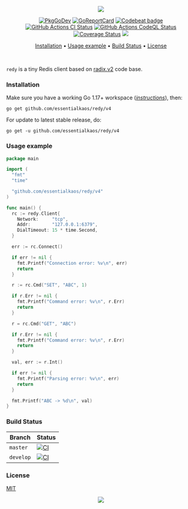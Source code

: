 <p align="center"><a href="#readme"><img src="https://gh.kaos.st/go-redy.svg"/></a></p>

<p align="center">
  <a href="https://kaos.sh/g/redy.v4"><img src="https://gh.kaos.st/godoc.svg" alt="PkgGoDev"></a>
  <a href="https://kaos.sh/r/redy"><img src="https://kaos.sh/r/redy.svg" alt="GoReportCard" /></a>
  <a href="https://kaos.sh/b/redy"><img src="https://kaos.sh/b/1398d17c-e335-43c7-92d7-3aa484b2454c.svg" alt="Codebeat badge" /></a>
  <a href="https://kaos.sh/w/redy/ci"><img src="https://kaos.sh/w/redy/ci.svg" alt="GitHub Actions CI Status" /></a>
  <a href="https://kaos.sh/w/redy/codeql"><img src="https://kaos.sh/w/redy/codeql.svg" alt="GitHub Actions CodeQL Status" /></a>
  <a href="https://kaos.sh/c/redy"><img src="https://kaos.sh/c/redy.svg" alt="Coverage Status" /></a>
  <a href="#license"><img src="https://gh.kaos.st/mit.svg"></a>
</p>

<p align="center"><a href="#installation">Installation</a> • <a href="#usage-example">Usage example</a> • <a href="#build-status">Build Status</a> • <a href="#license">License</a></p>

<br/>

`redy` is a tiny Redis client based on [radix.v2](https://github.com/mediocregopher/radix.v2) code base.

### Installation

Make sure you have a working Go 1.17+ workspace (_[instructions](https://golang.org/doc/install)_), then:

```
go get github.com/essentialkaos/redy/v4
```

For update to latest stable release, do:

```
go get -u github.com/essentialkaos/redy/v4
```

### Usage example
```go
package main

import (
  "fmt"
  "time"

  "github.com/essentialkaos/redy/v4"
)

func main() {
  rc := redy.Client{
    Network:     "tcp",
    Addr:        "127.0.0.1:6379",
    DialTimeout: 15 * time.Second,
  }

  err := rc.Connect()

  if err != nil {
    fmt.Printf("Connection error: %v\n", err)
    return
  }

  r := rc.Cmd("SET", "ABC", 1)

  if r.Err != nil {
    fmt.Printf("Command error: %v\n", r.Err)
    return
  }

  r = rc.Cmd("GET", "ABC")

  if r.Err != nil {
    fmt.Printf("Command error: %v\n", r.Err)
    return
  }

  val, err := r.Int()

  if err != nil {
    fmt.Printf("Parsing error: %v\n", err)
    return
  }

  fmt.Printf("ABC -> %d\n", val)
}
```

### Build Status

| Branch     | Status |
|------------|--------|
| `master` | [![CI](https://kaos.sh/w/redy/ci.svg?branch=master)](https://kaos.sh/w/redy/ci?query=branch:master) |
| `develop` | [![CI](https://kaos.sh/w/redy/ci.svg?branch=develop)](https://kaos.sh/w/redy/ci?query=branch:develop) |

### License

[MIT](LICENSE)

<p align="center"><a href="https://essentialkaos.com"><img src="https://gh.kaos.st/ekgh.svg"/></a></p>
